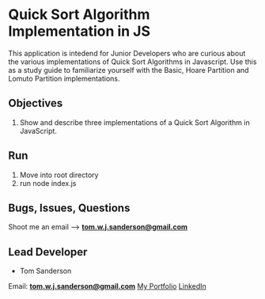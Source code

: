 # Quick Sort Algorithm Implementation in JS

This application is intedend for Junior Developers who are curious about the various implementations of Quick Sort Algorithms in Javascript. Use this as a study guide to familiarize yourself with the Basic, Hoare Partition and Lomuto Partition implementations.

## Objectives

1. Show and describe three implementations of a Quick Sort Algorithm in JavaScript.

## Run 

1. Move into root directory
2. run node index.js


## Bugs, Issues, Questions

Shoot me an email --> **tom.w.j.sanderson@gmail.com**

## Lead Developer

- Tom Sanderson 

Email: **tom.w.j.sanderson@gmail.com**
[My Portfolio](https://portfolio-8af66.firebaseapp.com/)
[LinkedIn](https://www.linkedin.com/in/tom-sanderson-b6bb5084/)
